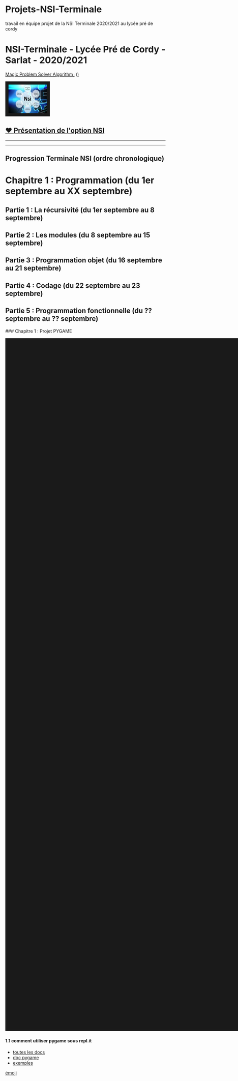 # Projets-NSI-Terminale
travail en équipe projet de la NSI Terminale 2020/2021 au lycée pré de cordy

# NSI-Terminale - Lycée Pré de Cordy - Sarlat - 2020/2021

[Magic Problem Solver Algorithm ;))](https://proftomcrick.com/2011/04/26/feynman-problem-solving-algorithm/)

<a href="https://www.youtube.com/watch?v=gpJvvH8JFn4" target="_blank"><img src="https://github.com/Math13Net/NSI-premiere/blob/master/nsi.jpg" alt="NSI Première" width="120" height="90" border="10" />

## ❤️ [Présentation de l'option NSI](https://github.com/Math13Net/NSI-premiere/blob/master/Pr%C3%A9sentation%20NSI.pdf)
------------------------------------------------------------------------------------------------
------------------------------------------------------------------------------------------------


## <a name="sommaire"></a> Progression Terminale NSI (ordre chronologique)
<h1>Chapitre 1 : Programmation (du 1er septembre au XX septembre)</h1>
 <h2>Partie 1 : La récursivité (du 1er septembre au 8 septembre)</h2>
 <h2>Partie 2 : Les modules (du 8 septembre au 15 septembre)</h2>
 <h2>Partie 3 : Programmation objet (du 16 septembre au 21 septembre)</h2>
 <h2>Partie 4 : Codage (du 22 septembre au 23 septembre)</h2>
 <h2>Partie 5 : Programmation fonctionnelle (du ?? septembre au ?? septembre)</h2>
### Chapitre 1 : Projet PYGAME

<img src="https://github.com/Math13Net/NSI-premiere/blob/master/rules.png" alt="the rules" width="240" height="180" border="1000" /></a>

#### 1.1 comment utiliser pygame sous repl.it
 * [toutes les docs](docs.repl.it)
 * [doc pygame](https://docs.repl.it/tutorials/07-building-a-game-with-pygame)
 * [exemples](https://www.pygame.org/docs/ref/examples.html)

 [émoji](https://gist.github.com/rxaviers/7360908)
 
 
 
